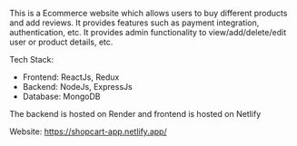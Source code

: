 This is a Ecommerce website which allows users to buy different products and add reviews. It provides features such as payment integration, authentication, etc.
It provides admin functionality to view/add/delete/edit user or product details, etc.

Tech Stack:
- Frontend: ReactJs, Redux
- Backend: NodeJs, ExpressJs
- Database: MongoDB

The backend is hosted on Render and frontend is hosted on Netlify

Website: https://shopcart-app.netlify.app/
